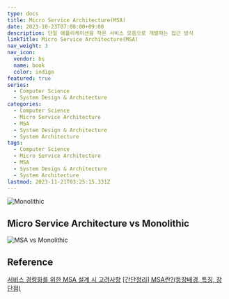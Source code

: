 ```yaml
---
type: docs
title: Micro Service Architecture(MSA)
date: 2023-10-23T07:08:00+09:00
description: 단일 애플리케이션을 작은 서비스 모음으로 개발하는 접근 방식
linkTitle: Micro Service Architecture(MSA)
nav_weight: 3
nav_icon:
  vendor: bs
  name: book
  color: indigo
featured: true
series:
  - Computer Science
  - System Design & Architecture
categories:
  - Computer Science
  - Micro Service Architecture
  - MSA
  - System Design & Architecture
  - System Architecture
tags:
  - Computer Science
  - Micro Service Architecture
  - MSA
  - System Design & Architecture
  - System Architecture
lastmod: 2023-11-21T03:25:15.331Z
---
```


![Monolithic](/computer-science/monolithic-to-msa.webp)

## Micro Service Architecture vs Monolithic

![MSA vs Monolithic](/computer-science/msa-monolithic.png#center)

## Reference

[서비스 경량화를 위한 MSA 설계 시 고려사항](https://www.samsungsds.com/kr/insights/1239180_4627.html)
[[간단정리] MSA란?(등장배경, 특징, 장단점)](https://hahahoho5915.tistory.com/71)
